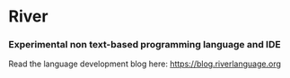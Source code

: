 # River
### Experimental non text-based programming language and IDE

Read the language development blog here: https://blog.riverlanguage.org
